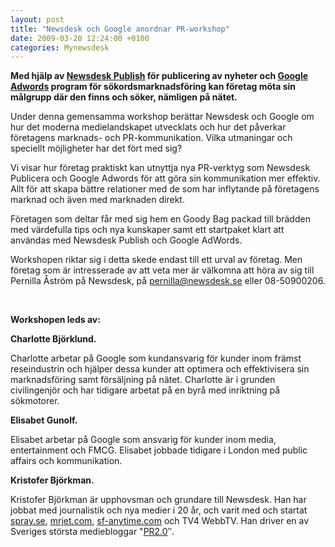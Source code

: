 ```yaml
---
layout: post
title: "Newsdesk och Google anordnar PR-workshop"
date: 2009-03-20 12:24:00 +0100
categories: Mynewsdesk
---
```

 <p><strong>Med hjälp av <a href="/info" target="_blank">Newsdesk Publish</a> för publicering av nyheter och <a href="http://adwords.google.com/" target="_blank">Google Adwords</a> program för sökordsmarknadsföring kan företag möta sin målgrupp där den finns och söker, nämligen på nätet.</strong></p>
<p>Under denna gemensamma workshop berättar Newsdesk och Google om hur det moderna medielandskapet utvecklats och hur det påverkar företagens marknads- och PR-kommunikation. Vilka utmaningar och speciellt möjligheter har det fört med sig?</p>
<p>Vi visar hur företag praktiskt kan utnyttja nya PR-verktyg som Newsdesk Publicera och Google Adwords för att göra sin kommunikation mer effektiv. Allt för att skapa bättre relationer med de som har inflytande på företagens marknad och även med marknaden direkt.</p>
<p>Företagen som deltar får med sig hem en Goody Bag packad till brädden med värdefulla tips och nya kunskaper samt ett startpaket klart att användas med Newsdesk Publish och Google AdWords.</p>
<p>Workshopen riktar sig i detta skede endast till ett urval av företag. Men företag som är intresserade av att veta mer är välkomna att höra av sig till Pernilla Åström på Newsdesk, på <a href="mailto:pernilla@newsdesk.se" target="_blank">pernilla@newsdesk.se</a> eller 08-50900206.</p>
<p>&nbsp;</p>
<p><strong>Workshopen leds av: </strong></p>
<p><strong>Charlotte Björklund.</strong></p>
<p><strong></strong>Charlotte arbetar på Google som kundansvarig för kunder inom främst reseindustrin och hjälper dessa kunder att optimera och effektivisera sin marknadsföring samt försäljning på nätet. Charlotte är i grunden civilingenjör och har tidigare arbetat på en byrå med inriktning på sökmotorer.</p>
<p><strong>Elisabet Gunolf.</strong></p>
<p>Elisabet arbetar på Google som ansvarig för kunder inom media, entertainment och FMCG. Elisabet jobbade tidigare i London med public affairs och kommunikation.</p>
<p><strong>Kristofer Björkman.</strong></p>
<p>Kristofer Björkman är upphovsman och grundare till Newsdesk. Han har jobbat med journalistik och nya medier i 20 år, och varit med och startat <a href="http://spray.se/" target="_blank">spray.se</a>, <a href="http://mrjet.com/" target="_blank">mrjet.com</a>, <a href="http://sf-anytime.com/" target="_blank">sf-anytime.com</a> och TV4 WebbTV. Han driver en av Sveriges största mediebloggar "<a href="http://pr20.wordpress.com/">PR2.0</a>″.</p>

